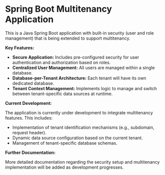 # Spring Boot Multitenancy Application

This is a Java Spring Boot application with built-in security (user and role management) that is being extended to support multitenancy.

**Key Features:**

* **Secure Application:** Includes pre-configured security for user authentication and authorization based on roles.
* **Centralized User Management:** All users are managed within a single database.
* **Database-per-Tenant Architecture:** Each tenant will have its own dedicated database.
* **Tenant Context Management:** Implements logic to manage and switch between tenant-specific data sources at runtime.

**Current Development:**

The application is currently under development to integrate multitenancy features. This includes:

* Implementation of tenant identification mechanisms (e.g., subdomain, request header).
* Dynamic data source configuration based on the current tenant.
* Management of tenant-specific database schemas.

**Further Documentation:**

More detailed documentation regarding the security setup and multitenancy implementation will be added as development progresses.
